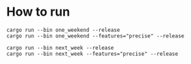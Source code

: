 # How to run

    cargo run --bin one_weekend --release
    cargo run --bin one_weekend --features="precise" --release

    cargo run --bin next_week --release
    cargo run --bin next_week --features="precise" --release
